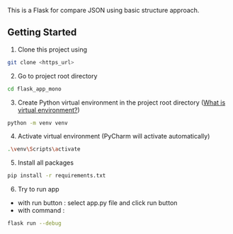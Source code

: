 This is a Flask for compare JSON using basic structure approach.

## Getting Started

1. Clone this project using

```bash
git clone <https_url>
```

2. Go to project root directory

```bash
cd flask_app_mono
```

3. Create Python virtual environment in the project root directory ([What is virtual environment?](https://www.geeksforgeeks.org/python-virtual-environment/))

```bash
python -m venv venv
```

4. Activate virtual environment (PyCharm will activate automatically)

```bash
.\venv\Scripts\activate
```

5. Install all packages

```bash
pip install -r requirements.txt
```

6. Try to run app

- with run button : select app.py file and click run button
- with command :

```bash
flask run --debug
```
